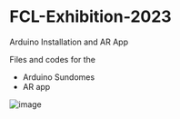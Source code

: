 # FCL-Exhibition-2023
Arduino Installation and AR App

Files and codes for the
- Arduino Sundomes
- AR app

![image](https://github.com/architecture-building-systems/FCL-Exhibition-2023/blob/main/media/IMG_6840.GIF)

